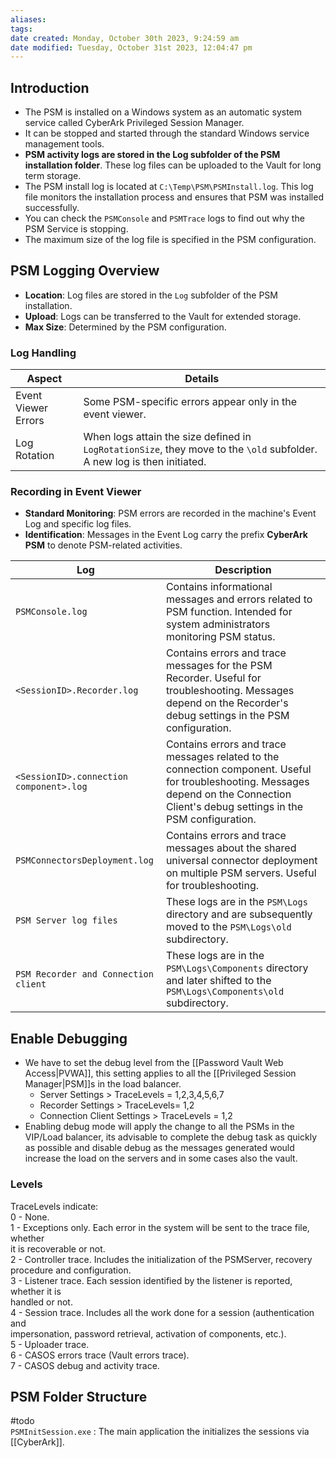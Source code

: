 ```yaml
---
aliases: 
tags: 
date created: Monday, October 30th 2023, 9:24:59 am
date modified: Tuesday, October 31st 2023, 12:04:47 pm
---
```


## Introduction

- The PSM is installed on a Windows system as an automatic system service called CyberArk Privileged Session Manager.  
- It can be stopped and started through the standard Windows service management tools.  
- **PSM activity logs are stored in the Log subfolder of the PSM installation folder**. These log files can be uploaded to the Vault for long term storage. 
- The PSM install log is located at `C:\Temp\PSM\PSMInstall.log`. This log file monitors the installation process and ensures that PSM was installed successfully. 
- You can check the `PSMConsole` and `PSMTrace` logs to find out why the PSM Service is stopping. 
- The maximum size of the log file is specified in the PSM configuration.

## PSM Logging Overview

- **Location**: Log files are stored in the `Log` subfolder of the PSM installation.
- **Upload**: Logs can be transferred to the Vault for extended storage.
- **Max Size**: Determined by the PSM configuration.

### Log Handling

| Aspect                 | Details                                                                                             |
|------------------------|-----------------------------------------------------------------------------------------------------|
| Event Viewer Errors    | Some PSM-specific errors appear only in the event viewer.                                           |
| Log Rotation           | When logs attain the size defined in `LogRotationSize`, they move to the `\old` subfolder. A new log is then initiated. |

### Recording in Event Viewer

- **Standard Monitoring**: PSM errors are recorded in the machine's Event Log and specific log files.
- **Identification**: Messages in the Event Log carry the prefix **CyberArk PSM** to denote PSM-related activities.

| Log                                       | Description                                                                                                                                                                           |
|-------------------------------------------|---------------------------------------------------------------------------------------------------------------------------------------------------------------------------------------|
| `PSMConsole.log`                          | Contains informational messages and errors related to PSM function. Intended for system administrators monitoring PSM status.                                                           |
| `<SessionID>.Recorder.log`                | Contains errors and trace messages for the PSM Recorder. Useful for troubleshooting. Messages depend on the Recorder's debug settings in the PSM configuration.                          |
| `<SessionID>.connection component>.log`   | Contains errors and trace messages related to the connection component. Useful for troubleshooting. Messages depend on the Connection Client's debug settings in the PSM configuration. |
| `PSMConnectorsDeployment.log`             | Contains errors and trace messages about the shared universal connector deployment on multiple PSM servers. Useful for troubleshooting.                                                |
| `PSM Server log files`                    | These logs are in the `PSM\Logs` directory and are subsequently moved to the `PSM\Logs\old` subdirectory.                                                                              |
| `PSM Recorder and Connection client`      | These logs are in the `PSM\Logs\Components` directory and later shifted to the `PSM\Logs\Components\old` subdirectory.                                                                |

## Enable Debugging

- We have to set the debug level from the [[Password Vault Web Access|PVWA]], this setting applies to all the [[Privileged Session Manager|PSM]]s in the load balancer. 
	- Server Settings > TraceLevels = 1,2,3,4,5,6,7  
	- Recorder Settings > TraceLevels= 1,2  
	- Connection Client Settings > TraceLevels = 1,2
- Enabling debug mode will apply the change to all the PSMs in the VIP/Load balancer, its advisable to complete the debug task as quickly as possible and disable debug as the messages generated would increase the load on the servers and in some cases also the vault.  

### Levels

TraceLevels indicate:  
0 - None.  
1 - Exceptions only. Each error in the system will be sent to the trace file, whether  
it is recoverable or not.  
2 - Controller trace. Includes the initialization of the PSMServer, recovery  
procedure and configuration.  
3 - Listener trace. Each session identified by the listener is reported, whether it is  
handled or not.  
4 - Session trace. Includes all the work done for a session (authentication and  
impersonation, password retrieval, activation of components, etc.).  
5 - Uploader trace.  
6 - CASOS errors trace (Vault errors trace).  
7 - CASOS debug and activity trace.

## PSM Folder Structure

#todo  
`PSMInitSession.exe` : The main application the initializes the sessions via [[CyberArk]].